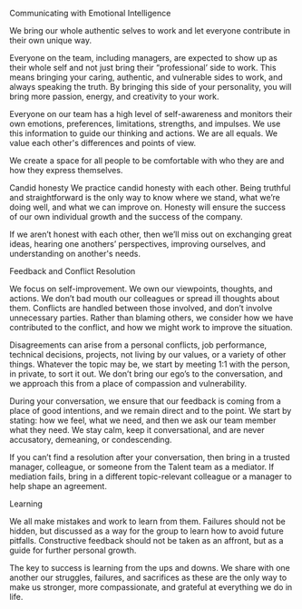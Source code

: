 Communicating with Emotional Intelligence

We bring our whole authentic selves to work and let everyone contribute in their own unique way.

Everyone on the team, including managers, are expected to show up as their whole self and not just bring their “professional’ side to work. This means bringing your caring, authentic, and vulnerable sides to work, and always speaking the truth. By bringing this side of your personality, you will bring more passion, energy, and creativity to your work.
 
Everyone on our team has a high level of self-awareness and monitors their own emotions, preferences, limitations, strengths, and impulses. We use this information to guide our thinking and actions. We are all equals. We value each other's differences and points of view.
 
We create a space for all people to be comfortable with who they are and how they express themselves.

Candid honesty
We practice candid honesty with each other. Being truthful and straightforward is the only way to know where we stand, what we’re doing well, and what we can improve on. Honesty will ensure the success of our own individual growth and the success of the company. 
 
If we aren’t honest with each other, then we’ll miss out on exchanging great ideas, hearing one anothers’ perspectives, improving ourselves, and understanding on another's needs.

Feedback and Conflict Resolution

We focus on self-improvement. We own our viewpoints, thoughts, and actions. We don’t bad mouth our colleagues or spread ill thoughts about them. Conflicts are handled between those involved, and don’t involve unnecessary parties.
Rather than blaming others, we consider how we have contributed to the conflict, and how we might work to improve the situation.

Disagreements can arise from a personal conflicts, job performance, technical decisions, projects, not living by our values, or a variety of other things. Whatever the topic may be, we start by meeting 1:1 with the person, in private, to sort it out. We don’t bring our ego’s to the conversation, and we approach this from a place of compassion and vulnerability. 

During your conversation, we ensure that our feedback is coming from a place of good intentions, and we remain direct and to the point. We start by stating: how we feel, what we need, and then we ask our team member what they need. We stay calm, keep it conversational, and are never accusatory, demeaning, or condescending. 

If you can’t find a resolution after your conversation, then bring in a trusted manager, colleague, or someone from the Talent team as a mediator. If mediation fails, bring in a different topic-relevant colleague or a manager to help shape an agreement. 

Learning

We all make mistakes and work to learn from them. Failures should not be hidden, but discussed as a way for the group to learn how to avoid future pitfalls. Constructive feedback should not be taken as an affront, but as a guide for further personal growth.
 
The key to success is learning from the ups and downs. We share with one another our struggles, failures, and sacrifices as these are the only way to make us stronger, more compassionate, and grateful at everything we do in life.
